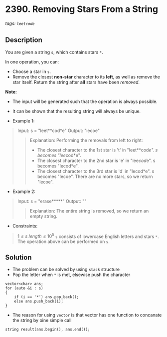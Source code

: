 # 2390. Removing Stars From a String
###### tags: `leetcode`
## Description
You are given a string `s`, which contains stars `*`.

In one operation, you can:

- Choose a star in `s`.
- Remove the closest **non-star** character to its **left**, as well as remove the star itself.
Return the string after **all** stars have been *removed*.

**Note:**

- The input will be generated such that the operation is always possible.
- It can be shown that the resulting string will always be unique.

- Example 1:

>Input: s = "leet**cod*e"
Output: "lecoe"
>>Explanation: Performing the removals from left to right:
>>- The closest character to the 1st star is 't' in "leet**cod*e". s becomes "lee*cod*e".
>>- The closest character to the 2nd star is 'e' in "lee*cod*e". s becomes "lecod*e".
>>- The closest character to the 3rd star is 'd' in "lecod*e". s becomes "lecoe".
There are no more stars, so we return "lecoe".

- Example 2:

>Input: s = "erase*****"
Output: ""
>>Explanation: The entire string is removed, so we return an empty string.

- Constraints:

>$1 \leq s.length \leq 10^5$
`s` consists of lowercase English letters and stars `*`.
The operation above can be performed on `s`.

## Solution
- The problem can be solved by using `stack` structure
- Pop the letter when `*` is met, elsewise push the character
```cpp=
vector<char> ans;
for (auto &i : s)
{
    if (i == '*') ans.pop_back();
    else ans.push_back(i);
}
```
- The reason for using `vector` is that vector has one function to concanate the string by oine simple call
```cpp=
string result(ans.begin(), ans.end());
```
